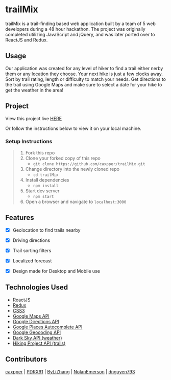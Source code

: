 # trailMix

trailMix is a trail-finding based web application built by a team of 5 web developers during a 48 hour hackathon. The project was originally completed utilizing JavaScript and jQuery, and was later ported over to ReactJS and Redux.

## Usage

Our application was created for any level of hiker to find a trail either nerby them or any location they choose.  Your next hike is just a few clocks away.  Sort by trail rating, length or difficulty to match your needs.  Get directions to the trail using Google Maps and make sure to select a date for your hike to get the weather in the area!

## Project

View this project live [HERE](https://trailmix.alejandro-gaspar.com)

Or follow the instructions below to view it on your local machine.

### Setup Instructions

> 1. Fork this repo
> 2. Clone your forked copy of this repo
>    - `git clone https://github.com/caxpper/trailMix.git`
> 3. Change directory into the newly cloned repo
>    - `cd trailMix`
> 4. Install dependencies 
>    - `npm install`
> 5. Start dev server
>    - `npm start`
> 6. Open a browser and navigate to `localhost:3000`

## Features

- [x] Geolocation to find trails nearby
- [x] Driving directions
- [x] Trail sorting filters
- [x] Localized forecast
- [x] Design made for Desktop and Mobile use


## Technologies Used

- [ReactJS](https://reactjs.org/)
- [Redux](https://redux.js.org/)
- [CSS3](https://www.w3.org/Style/CSS/Overview.en.html)
- [Google Maps API](https://developers.google.com/maps/documentation/)
- [Google Directions API](https://developers.google.com/maps/documentation/directions/intro)
- [Google Places Autocomplete API](https://developers.google.com/places/web-service/autocomplete)
- [Google Geocoding API](https://developers.google.com/maps/documentation/geocoding/start)
- [Dark Sky API (weather)](https://darksky.net/dev)
- [Hiking Project API (trails)](https://www.hikingproject.com/data)

## Contributors

[caxpper](https://github.com/caxpper) |
[PDRX91](https://github.com/PDRX91) |
[ByLiZhang](https://github.com/ByLiZhang) |
[NolanEmerson](https://github.com/NolanEmerson) |
[dnguyen793](https://github.com/dnguyen793) 
